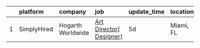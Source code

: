 

|    | platform    | company           | job                                                                                                                                    | update_time   | location   |
|---:|:------------|:------------------|:---------------------------------------------------------------------------------------------------------------------------------------|:--------------|:-----------|
|  1 | SimplyHired | Hogarth Worldwide | [Art Director( Designer)](https://www.simplyhired.com/job/OLzrdJuonSnw504fhWbT2U0Gs9Hbp3B-wUu7s0F_NCU-0puKRLytWA?q=creative+artworker) | 5d            | Miami, FL  |